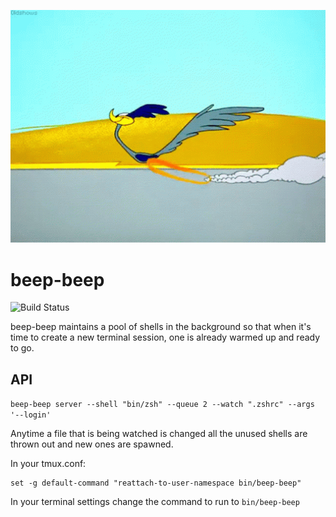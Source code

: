 <p align="center">
  <a href="https://github.com/npezza93/beep-beep">
    <img src="./.github/logo.gif" width="550">
  </a>
</p>

# beep-beep
![Build Status](https://github.com/npezza93/beep-beep/workflows/tests/badge.svg)

beep-beep maintains a pool of shells in the background so that when it's time to
create a new terminal session, one is already warmed up and ready to go.

## API

`beep-beep server --shell "bin/zsh" --queue 2 --watch ".zshrc" --args '--login'`

Anytime a file that is being watched is changed all the unused shells are thrown
out and new ones are spawned.

In your tmux.conf:
```
set -g default-command "reattach-to-user-namespace bin/beep-beep"
```

In your terminal settings change the command to run to `bin/beep-beep`
